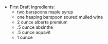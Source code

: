 - First Draft Ingredients:
	- two barspoons maple syrup
	- one heaping barspoon soured mulled wine
	- 2 ounce alberta premium
	- .5 ounce absinthe
	- .5 ounce aquavit
	- 1 ounce